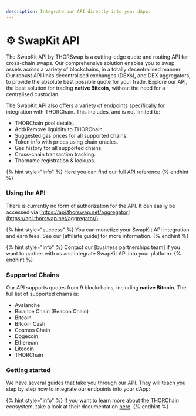```yaml
---
description: Integrate our API directly into your dApp.
---
```


# ⚙ SwapKit API

The SwapKit API by THORSwap is a cutting-edge quote and routing API for cross-chain swaps. Our comprehensive solution enables you to swap assets across a variety of blockchains, in a totally decentralised manner. Our robust API links decentralised exchanges (DEXs), and DEX aggregators, to provide the absolute best possible quote for your trade. Explore our API, the best solution for trading **native Bitcoin,** without the need for a centralised custodian.

The SwapKit API also offers a variety of endpoints specifically for integration with THORChain. This includes, and is not limited to:

* THORChain pool details.
* Add/Remove liquidity to THORChain.
* Suggested gas prices for all supported chains.
* Token info with prices using chain oracles.
* Gas history for all supported chains.
* Cross-chain transaction tracking.
* Thorname registration & lookups.

{% hint style="info" %}
Here you can find our full API reference
{% endhint %}

### Using the API

There is currently no form of authorization for the API. It can easily be accessed via [https://api.thorswap.net/aggregator](https://api.thorswap.net/aggregator/)

{% hint style="success" %}
You can monetize your SwapKit API integration and earn fees. See our \[affiliate guide] for more information.
{% endhint %}

{% hint style="info" %}
Contact our \[business partnerships team] if you want to partner with us and integrate SwapKit API into your platform.
{% endhint %}

### Supported Chains

Our API supports quotes from 9 blockchains, including **native Bitcoin**. The full list of supported chains is:

* Avalanche
* Binance Chain (Beacon Chain)
* Bitcoin&#x20;
* Bitcoin Cash
* Cosmos Chain
* Dogecoin
* Ethereum
* Litecoin
* THORChain

### Getting started

We have several guides that take you through our API. They will teach you step by step how to integrate our endpoints into your dApp:

{% hint style="info" %}
If you want to learn more about the THORChain ecosystem, take a look at their documentation [here](https://docs.thorchain.org/).
{% endhint %}
